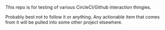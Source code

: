 This repo is for testing of various CircleCI/Github interaction thingies.

Probably best not to follow it or anything. Any actionable item that comes from
it will be pulled into some other project elsewhere.

